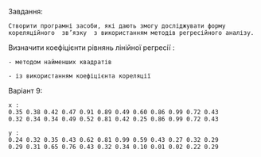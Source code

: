 
Завдання: 
    
    Створити програмні засоби, які дають змогу досліджувати форму кореляційного  зв’язку  з використанням методів регресійного аналізу.
    
Визначити коефіцієнти рівнянь лінійної регресії : 

    - методом найменших квадратів

    - із використанням коефіцієнта кореляції
    

Варіант 9:

    x :
    0.35 0.38 0.42 0.47 0.91 0.89 0.49 0.60 0.86 0.99 0.72 0.43 
    0.32 0.34 0.34 0.49 0.52 0.81 0.42 0.25 0.86 0.99 0.72 0.43
    
    y :
    0.24 0.32 0.35 0.43 0.62 0.81 0.99 0.59 0.43 0.27 0.32 0.29 
    0.29 0.31 0.65 0.76 0.43 0.32 0.34 0.10 0.01 0.02 0.22 0.29